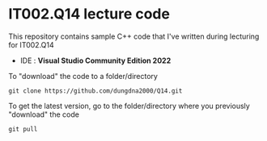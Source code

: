 # IT002.Q14 lecture code 
This repository contains sample C++ code that I've written during lecturing for IT002.Q14 
- IDE : **Visual Studio Community Edition 2022** 

To "download" the code to a folder/directory

```
git clone https://github.com/dungdna2000/Q14.git 
``` 

To get the latest version, go to the folder/directory where you previously "download" the code 

```
git pull
```


